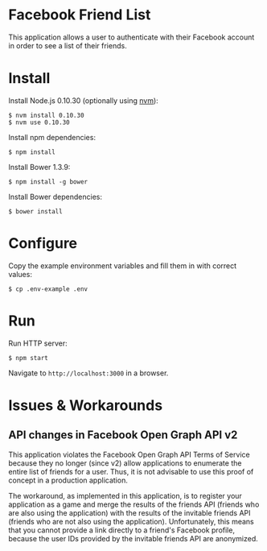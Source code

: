 # Facebook Friend List

This application allows a user to authenticate with their Facebook account
in order to see a list of their friends.

# Install

Install Node.js 0.10.30 (optionally using [nvm][1]):

    $ nvm install 0.10.30
    $ nvm use 0.10.30

Install npm dependencies:

    $ npm install

Install Bower 1.3.9:

    $ npm install -g bower

Install Bower dependencies:

    $ bower install

# Configure

Copy the example environment variables and fill them in with correct values:

    $ cp .env-example .env

# Run

Run HTTP server:

    $ npm start

Navigate to `http://localhost:3000` in a browser.

[1]: https://github.com/creationix/nvm

# Issues & Workarounds

## API changes in Facebook Open Graph API v2

This application violates the Facebook Open Graph API Terms of Service because
they no longer (since v2) allow applications to enumerate the entire list of
friends for a user. Thus, it is not advisable to use this proof of concept in
a production application.

The workaround, as implemented in this application, is to register your
application as a game and merge the results of the friends API (friends who
are also using the application) with the results of the invitable friends API
(friends who are not also using the application). Unfortunately, this means
that you cannot provide a link directly to a friend's Facebook profile,
because the user IDs provided by the invitable friends API are anonymized.
